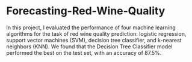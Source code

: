 # Forecasting-Red-Wine-Quality
In this project, I evaluated the performance of four machine learning algorithms for the task of red wine quality prediction: logistic regression, support vector machines (SVM), decision tree classifier, and k-nearest neighbors (KNN). We found that the Decision Tree Classifier model performed the best on the test set, with an accuracy of 87.5%.
